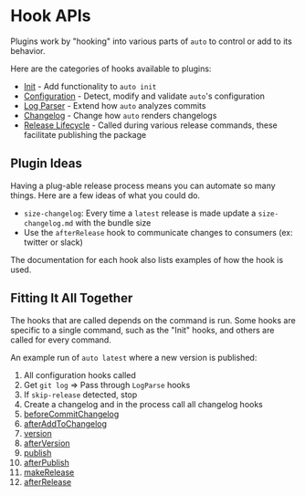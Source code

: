 # Hook APIs

Plugins work by "hooking" into various parts of `auto` to control or add to its behavior.

Here are the categories of hooks available to plugins:

- [Init](./init-hooks.md) - Add functionality to `auto init`
- [Configuration](./configuration-hooks.md) - Detect, modify and validate `auto`'s configuration
- [Log Parser](./log-parse-hooks.md) - Extend how `auto` analyzes commits
- [Changelog](./changelog-hooks.md) - Change how `auto` renders changelogs
- [Release Lifecycle](./release-lifecycle-hooks.md) - Called during various release commands, these facilitate publishing the package

## Plugin Ideas

Having a plug-able release process means you can automate so many things.
Here are a few ideas of what you could do.

- `size-changelog`: Every time a `latest` release is made update a `size-changelog.md` with the bundle size
- Use the `afterRelease` hook to communicate changes to consumers (ex: twitter or slack)

The documentation for each hook also lists examples of how the hook is used.

## Fitting It All Together

The hooks that are called depends on the command is run.
Some hooks are specific to a single command, such as the "Init" hooks, and others are called for every command.

An example run of `auto latest` where a new version is published:

1. All configuration hooks called
2. Get `git log` => Pass through `LogParse` hooks
3. If `skip-release` detected, stop
4. Create a changelog and in the process call all changelog hooks
5. [beforeCommitChangelog](./release-lifecycle-hooks.md#beforecommitchangelog)
6. [afterAddToChangelog](./release-lifecycle-hooks.md#afterAddToChangelog)
7. [version](./release-lifecycle-hooks.md##version)
8. [afterVersion](./release-lifecycle-hooks.md##afterversion)
9. [publish](./release-lifecycle-hooks.md##publish)
10. [afterPublish](./release-lifecycle-hooks.md##afterpublish)
11. [makeRelease](./release-lifecycle-hooks.md##makerelease)
12. [afterRelease](./release-lifecycle-hooks.md##afterrelease)
